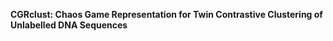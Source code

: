 **CGRclust: Chaos Game Representation for Twin Contrastive  Clustering of Unlabelled DNA Sequences**
